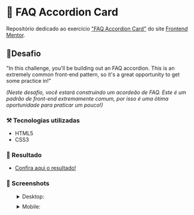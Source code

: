 # 🤔 FAQ Accordion Card

Repositório dedicado ao exercício ["FAQ Accordion Card"](https://www.frontendmentor.io/challenges/faq-accordion-card-XlyjD0Oam) do site [Frontend Mentor](https://www.frontendmentor.io).

## 🎯Desafio

"In this challenge, you'll be building out an FAQ accordion. This is an extremely common front-end pattern, so it's a great opportunity to get some practice in!"

*(Neste desafio, você estará construindo um acordeão de FAQ. Este é um padrão de front-end extremamente comum, por isso é uma ótima oportunidade para praticar um pouco!)*

### ⚒️ Tecnologias utilizadas 
- HTML5
- CSS3

### 🤩 Resultado

- [Confira aqui o resultado!](https://fem-vn-faq-accordion-card.netlify.app)

### 📸 Screenshots

<details style="margin-left: 28px;">
  <summary style="margin-bottom: 10px;">Desktop:</summary>
  
  <img src="" alt="Desktop solution screenshot" style="width: 400px;"></img>
     
</details>

<details style="margin-left: 28px;">
  <summary style="margin-bottom: 10px;">Mobile:</summary>
  
  <img src="" alt="Mobile solution screenshot" style="height: 400px;"></img>

</details>